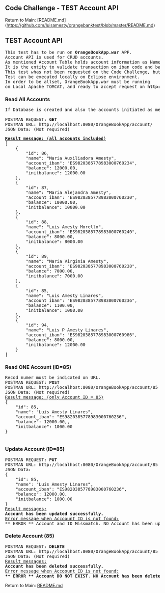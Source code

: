 ## Code Challenge - TEST Account API
Return to Main: [README.md] (https://github.com/luisamesty/orangebanktest/blob/master/README.md)
## TEST Account API
<pre>
This test has to be run on <b>OrangeBookApp.war</b> APP.
Account API is used for CRUD accounts.
As mentioned Account Table holds account information as Name, IBAN, initial balance and current balance.
It is the entity to validate transaction on iban code and balance.
This test whas not been requested on the Code Challenge, but it was interesting for me to begin with building the APP in order to be familiarized with this kind of project. Additionally to have this table ready to validate accounts and transaction amounts.
Test can be executed locally on Eclipse environment. 
In order to be allset, OrangeBookApp.war must be running
on Local Apache TOMCAT, and ready to accept request on <b>http://localhost:8080</b>. If running on a container IP address must be different.
</pre>
### Read All Accounts
<pre>
If Database is created and also the accounts initiated as mencioned before. The you can read stored accounts.

POSTMAN REQUEST: <b>GET</b>
POSTMAN URL: http://localhost:8080/OrangeBookApp/account/
JSON Data: (Not required)
</pre>
<pre>
<u><b>Result message: (all accounts included)</b></u> 
[
    {
        "id": 86,
        "name": "Maria Auxiliadora Amesty",
        "account_iban": "ES9820385778983000760234",
        "balance": 12000.00,
        "initbalance": 12000.00
    },
    {
        "id": 87,
        "name": "Maria Alejandra Amesty",
        "account_iban": "ES9820385778983000760230",
        "balance": 10000.00,
        "initbalance": 10000.00
    },
    {
        "id": 88,
        "name": "Luis Amesty Morello",
        "account_iban": "ES9820385778983000760240",
        "balance": 8000.00,
        "initbalance": 8000.00
    },
    {
        "id": 89,
        "name": "Maria Virginia Amesty",
        "account_iban": "ES9820385778983000760238",
        "balance": 7000.00,
        "initbalance": 7000.00
    },
    {
        "id": 85,
        "name": "Luis Amesty Linares",
        "account_iban": "ES9820385778983000760236",
        "balance": 1100.00,
        "initbalance": 1000.00
    },
    {
        "id": 94,
        "name": "Luis P Amesty Linares",
        "account_iban": "ES9820385778983000760986",
        "balance": 8000.00,
        "initbalance": 12000.00
    }
]
</pre>

### Read ONE Account (ID=85)
<pre>
Recod numer must be indicated on URL.
POSTMAN REQUEST: <b>POST</b>
POSTMAN URL: http://localhost:8080/OrangeBookApp/account/85
JSON Data: (Not required)
<u>Result message: (only Account ID = 85)</u> 
{
    "id": 85,
    "name": "Luis Amesty Linares",
    "account_iban": "ES9820385778983000760236",
    "balance": 12000.00,,
    "initbalance": 1000.00
}

</pre>

### Update Account (ID=85)
<pre>
POSTMAN REQUEST: <b>PUT</b>
POSTMAN URL: http://localhost:8080/OrangeBookApp/account/85
JSON Data:
{
    "id": 85,
    "name": "Luis Amesty Linares",
    "account_iban": "ES9820385778983000760236",
    "balance": 12000.00,
    "initbalance": 1000.00
}
<u>Result messages:</u> 
<b>Account has been updated successfully.</b>
<u>Error message when Accoount ID is not found:</u>
** ERROR ** Account and ID Missmatch. NO Account has been updated with ID:85 / 1
</pre>
### Delete Account (85)
<pre>
POSTMAN REQUEST: <b>DELETE</b>
POSTMAN URL: http://localhost:8080/OrangeBookApp/account/85
JSON Data: (Not required)
<u>Result messages:</u> 
<b>Account has been deleted successfully.</b>
<u>Error message when Accoount ID is not found:</u>
<b>** ERROR ** Account DO NOT EXIST. NO Account has been deleted with ID:85</b>
</pre>

Return to Main: [README.md](https://github.com/luisamesty/orangebanktest/blob/master/README.md)